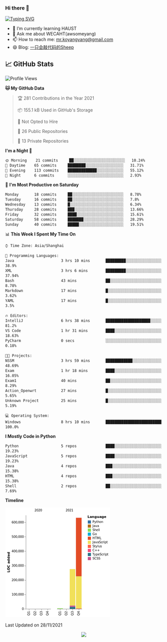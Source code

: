 ### Hi there 👋

[![Typing SVG](https://readme-typing-svg.herokuapp.com?color=%23F78A63&lines=Here+are+some+ideas+to+get+you+started%3A)](https://git.io/typing-svg)

- 🌱 I’m currently learning HAUST
- 💬 Ask me about WECAHT(awsomeyang)
- 📫 How to reach me: mr.koyangyang@gmail.com
- 😄 Blog: [一只会敲代码的Sheep](https://codeyang.pages.dev/)


## &#x1f4c8; GitHub Stats
<!--START_SECTION:waka-->
![Profile Views](http://img.shields.io/badge/Profile%20Views-1-blue)

**🐱 My GitHub Data** 

> 🏆 281 Contributions in the Year 2021
 > 
> 📦 155.1 kB Used in GitHub's Storage 
 > 
> 🚫 Not Opted to Hire
 > 
> 📜 26 Public Repositories 
 > 
> 🔑 13 Private Repositories  
 > 
**I'm a Night 🦉** 

```text
🌞 Morning    21 commits     ██░░░░░░░░░░░░░░░░░░░░░░░   10.24% 
🌆 Daytime    65 commits     ████████░░░░░░░░░░░░░░░░░   31.71% 
🌃 Evening    113 commits    █████████████░░░░░░░░░░░░   55.12% 
🌙 Night      6 commits      ░░░░░░░░░░░░░░░░░░░░░░░░░   2.93%

```
📅 **I'm Most Productive on Saturday** 

```text
Monday       18 commits     ██░░░░░░░░░░░░░░░░░░░░░░░   8.78% 
Tuesday      16 commits     ██░░░░░░░░░░░░░░░░░░░░░░░   7.8% 
Wednesday    13 commits     █░░░░░░░░░░░░░░░░░░░░░░░░   6.34% 
Thursday     28 commits     ███░░░░░░░░░░░░░░░░░░░░░░   13.66% 
Friday       32 commits     ████░░░░░░░░░░░░░░░░░░░░░   15.61% 
Saturday     58 commits     ███████░░░░░░░░░░░░░░░░░░   28.29% 
Sunday       40 commits     █████░░░░░░░░░░░░░░░░░░░░   19.51%

```


📊 **This Week I Spent My Time On** 

```text
⌚︎ Time Zone: Asia/Shanghai

💬 Programming Languages: 
Java                     3 hrs 10 mins       █████████░░░░░░░░░░░░░░░░   38.9% 
XML                      3 hrs 6 mins        █████████░░░░░░░░░░░░░░░░   37.94% 
Bash                     43 mins             ██░░░░░░░░░░░░░░░░░░░░░░░   8.78% 
Markdown                 17 mins             █░░░░░░░░░░░░░░░░░░░░░░░░   3.62% 
YAML                     17 mins             █░░░░░░░░░░░░░░░░░░░░░░░░   3.5%

🔥 Editors: 
IntelliJ                 6 hrs 38 mins       ████████████████████░░░░░   81.2% 
VS Code                  1 hr 31 mins        ████░░░░░░░░░░░░░░░░░░░░░   18.63% 
PyCharm                  0 secs              ░░░░░░░░░░░░░░░░░░░░░░░░░   0.18%

🐱‍💻 Projects: 
NSSM                     3 hrs 59 mins       ████████████░░░░░░░░░░░░░   48.69% 
Exam                     1 hr 18 mins        ████░░░░░░░░░░░░░░░░░░░░░   16.05% 
Exam1                    40 mins             ██░░░░░░░░░░░░░░░░░░░░░░░   8.29% 
Action_Openwrt           27 mins             █░░░░░░░░░░░░░░░░░░░░░░░░   5.65% 
Unknown Project          25 mins             █░░░░░░░░░░░░░░░░░░░░░░░░   5.19%

💻 Operating System: 
Windows                  8 hrs 10 mins       █████████████████████████   100.0%

```

**I Mostly Code in Python** 

```text
Python                   5 repos             ████░░░░░░░░░░░░░░░░░░░░░   19.23% 
JavaScript               5 repos             ████░░░░░░░░░░░░░░░░░░░░░   19.23% 
Java                     4 repos             ███░░░░░░░░░░░░░░░░░░░░░░   15.38% 
HTML                     4 repos             ███░░░░░░░░░░░░░░░░░░░░░░   15.38% 
Shell                    2 repos             ██░░░░░░░░░░░░░░░░░░░░░░░   7.69%

```


**Timeline**

![Chart not found](https://raw.githubusercontent.com/koyangyang/koyangyang/main/charts/bar_graph.png) 


 Last Updated on 28/11/2021
<!--END_SECTION:waka-->

<!-- <div align="center"><img src="https://github-readme-streak-stats.koyang.workers.dev/?user=koyangyang" ></div> -->

<div align="center"><img src="https://activity-graph.koyang.workers.dev/graph?username=koyangyang&theme=github-light" ></div>

<!-- <div align="center"><img src="https://cdn.jsdelivr.net/gh/koyangyang/hugo_comment/assets/github-contribution-grid-snake.svg" ></div> -->

<!-- ![](https://github-readme-stats.vercel.app/api?username=koyangyang&show_icons=true&theme=flag-india)![](https://github-readme-stats.vercel.app/api/top-langs/?username=koyangyang&layout=compact) -->
<!-- <div align="center"><img src="https://github-readme-stats.vercel.app/api?username=koyangyang&show_icons=true&theme=flag-india" ></div> -->
<!-- <img src="https://github-readme-stats.vercel.app/api/top-langs/?username=koyangyang&layout=compact" > -->



<!-- <div align="center"><img src="https://github-readme-stats.vercel.app/api/wakatime?username=koyangyang" ></div> -->


<!--
[![Top Langs](https://github-readme-stats.vercel.app/api/top-langs/?username=koyangyang&langs_count=8)](https://github.com/anuraghazra/github-readme-stats)
- 🔭 I’m currently working on ...
- 👯 I’m looking to collaborate on ...
- 🤔 I’m looking for help with ...
- 💬 Ask me about ...
- 📫 How to reach me: ...
- 😄 Pronouns: ...
- ⚡ Fun fact: ...
-->
